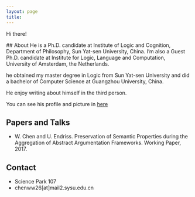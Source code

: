 ```yaml
---
layout: page
title: 
---
```


<p class="message">
  Hi there!
</p>
## About
He is a Ph.D. candidate at Institute of Logic and Cognition, Department of Philosophy, Sun Yat-sen University, China. I’m also a Guest Ph.D. candidate at Institute for Logic, Language and Computation, University of Amsterdam, the Netherlands.

he obtained my master degree in Logic from Sun Yat-sen University and did a bachelor of Computer Science at Guangzhou University, China.

He enjoy writing about himself in the third person.

You can see his profile and picture in [here](https://www.illc.uva.nl/People/show_person.php?Person_id=Chen+W.)

## Papers and Talks
* W. Chen and U. Endriss. Preservation of Semantic Properties during the Aggregation of Abstract Argumentation Frameworks. Working Paper, 2017.

## Contact
* Science Park 107
* chenww26[at]mail2.sysu.edu.cn